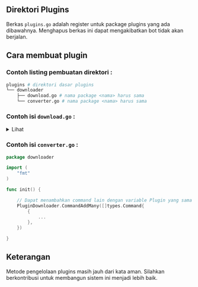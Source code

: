 ## Direktori Plugins
Berkas `plugins.go` adalah register untuk package plugins yang ada dibawahnya. Menghapus berkas ini dapat mengakibatkan bot tidak akan berjalan.

## Cara membuat plugin
### Contoh listing pembuatan direktori :
```sh
plugins # direktori dasar plugins
└── downloader 
    ├── download.go # nama package <nama> harus sama
    └── converter.go # nama package <nama> harus sama
```

### Contoh isi `download.go` :

<details>
<summary>Lihat</summary>

```go
package downloader // harus sama dengan nama direktori

import (
	"log"
	"main/core/types"
	"main/core/whats"
	"main/core/validators"
	"main/plugins"
	"log"

	waProto "go.mau.fi/whatsmeow/binary/proto"
	"google.golang.org/protobuf/proto"

	"go.mau.fi/whatsmeow"
	"go.mau.fi/whatsmeow/types/events"
)

var PluginDownloader = plugins.Add("App Downloader", validators.ValidateFromeMe)

func init() {
    PluginDownloader.SetDisable() // jika ingin menonaktifkannya

	PluginDownloader.CommandAddMany([]types.Command{
		{
			Cmd:         []string{".wget", ".wg"},
			Description: "Download file",
			Usage:       "{cmd} url",
			Execute:     commandWget,

			// Jika di set true command tidak akan di eksekusi
			Disable: false,

			// Jika di set true maka tidak akan diperiksa kecocokan command
			// Langsung di ekseskusi tanpa dicek dengan Cmd yang ada diatas
			Passed: false,

},
	})
}

func commandWget(pattern string, args []string, cmd types.Command, event *events.Message, ctx *waProto.ContextInfo, client *whatsmeow.Client) error {

    var msg = &waProto.Message{}
    var resp, err = whats.SendMessage(event.Info.Chat, msg, client)
    
    log.Println(resp)

	return err
}
```

</details>


### Contoh isi `converter.go` :
```go
package downloader

import (
    "fmt"
)

func init() {

    // Dapat menambahkan command lain dengan variable Plugin yang sama
    PluginDownloader.CommandAddMany([]types.Command{
        {
            ...
        },
    })

}

```


## Keterangan
Metode pengelolaan plugins masih jauh dari kata aman. Silahkan berkontribusi untuk membangun sistem ini menjadi lebih baik.
